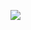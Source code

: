 ![](https://uploads-ssl.webflow.com/5f1f10500fa4a07adcf421a0/5ffe763710f300f7f8ebb180_Screen%20Shot%202021-01-12%20at%208.23.59%20PM.png)
